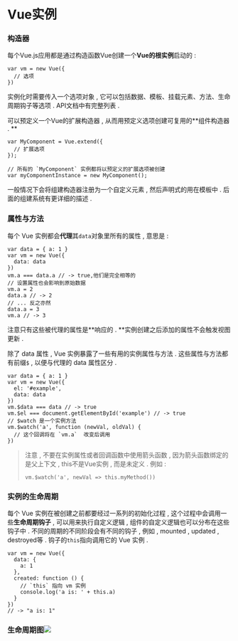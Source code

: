 # Vue实例

### 构造器

每个Vue.js应用都是通过构造函数Vue创建一个**Vue的根实例**启动的 :

```
var vm = new Vue({
  // 选项
})
```

实例化时需要传入一个选项对象 , 它可以包括数据、模板、挂载元素、方法、生命周期钩子等选项 . API文档中有完整列表 .

可以预定义一个Vue的扩展构造器 , 从而用预定义选项创建可复用的**组件构造器 . **

    var MyComponent = Vue.extend({
      // 扩展选项
    });

    // 所有的 `MyComponent` 实例都将以预定义的扩展选项被创建
    var myComponentInstance = new MyComponent();

一般情况下会将组建构造器注册为一个自定义元素 , 然后声明式的用在模板中 . 后面的组建系统有更详细的描述 .

### 属性与方法

每个 Vue 实例都会**代理**其`data`对象里所有的属性 , 意思是 :

```
var data = { a: 1 }
var vm = new Vue({
  data: data
})
vm.a === data.a // -> true,他们是完全相等的
// 设置属性也会影响到原始数据
vm.a = 2
data.a // -> 2
// ... 反之亦然
data.a = 3
vm.a // -> 3
```

注意只有这些被代理的属性是**响应的 . **实例创建之后添加的属性不会触发视图更新 .

除了 data 属性 , Vue 实例暴露了一些有用的实例属性与方法 . 这些属性与方法都有前缀`$` , 以便与代理的 data 属性区分 .

    var data = { a: 1 }
    var vm = new Vue({
      el: '#example',
      data: data
    })
    vm.$data === data // -> true
    vm.$el === document.getElementById('example') // -> true
    // $watch 是一个实例方法
    vm.$watch('a', function (newVal, oldVal) {
      // 这个回调将在 `vm.a`  改变后调用
    })

> 注意 , 不要在实例属性或者回调函数中使用箭头函数 , 因为箭头函数绑定的是父上下文 , this不是Vue实例 , 而是未定义 . 例如 :
>
> ```
> vm.$watch('a', newVal => this.myMethod())
> ```

### 实例的生命周期

每个 Vue 实例在被创建之前都要经过一系列的初始化过程 , 这个过程中会调用一些**生命周期钩子** , 可以用来执行自定义逻辑 , 组件的自定义逻辑也可以分布在这些钩子中 . 不同的周期的不同阶段会有不同的钩子 , 例如 , mounted , updated , destroyed等 . 钩子的`this`指向调用它的 Vue 实例 .

    var vm = new Vue({
      data: {
        a: 1
      },
      created: function () {
        // `this` 指向 vm 实例
        console.log('a is: ' + this.a)
      }
    })
    // -> "a is: 1"

### 生命周期图![](/assets/vuelife.png)



